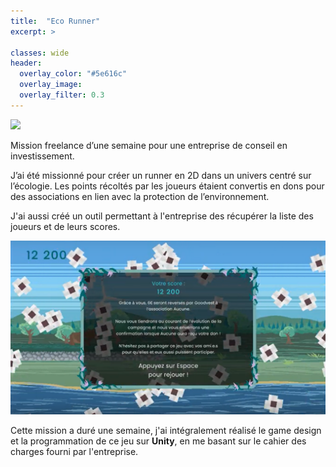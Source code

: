 ```yaml
---
title:  "Eco Runner"
excerpt: >
  
classes: wide
header:
  overlay_color: "#5e616c"
  overlay_image: 
  overlay_filter: 0.3
---
```


![](../assets/images/eco-runner-animated.gif)

Mission freelance d’une semaine pour une
entreprise de conseil en investissement.

J’ai été missionné pour créer un runner en 2D dans un univers centré sur
l’écologie. Les points récoltés par les joueurs étaient convertis en dons pour des associations en lien avec la
protection de l’environnement.

J'ai aussi créé un outil permettant à l'entreprise des récupérer la liste des joueurs et de leurs scores.

![](../assets/images/eco-runner-score.png)

Cette mission a duré une semaine, j'ai intégralement réalisé le game design et la programmation de ce jeu sur **Unity**, en me basant sur le cahier des charges fourni par l'entreprise.